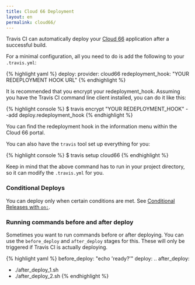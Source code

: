 ```yaml
---
title: Cloud 66 Deployment
layout: en
permalink: cloud66/
---
```


Travis CI can automatically deploy your [Cloud 66](https://www.cloud66.com/) application after a successful build.

For a minimal configuration, all you need to do is add the following to your `.travis.yml`:

{% highlight yaml %}
deploy:
  provider: cloud66
  redeployment_hook: "YOUR REDEPLOYMENT HOOK URL"
{% endhighlight %}

It is recommended that you encrypt your redeployment_hook.
Assuming you have the Travis CI command line client installed, you can do it like this:

{% highlight console %}
$ travis encrypt "YOUR REDEPLOYMENT_HOOK" --add deploy.redeployment_hook
{% endhighlight %}

You can find the redeployment hook in the information menu within the Cloud 66 portal.

You can also have the `travis` tool set up everything for you:

{% highlight console %}
    $ travis setup cloud66
{% endhighlight %}

Keep in mind that the above command has to run in your project directory, so it can modify the `.travis.yml` for you.

### Conditional Deploys

You can deploy only when certain conditions are met.
See [Conditional Releases with `on:`](/user/deployment#Conditional-Releases-with-on%3A).

### Running commands before and after deploy

Sometimes you want to run commands before or after deploying. You can use the `before_deploy` and `after_deploy` stages for this. These will only be triggered if Travis CI is actually deploying.

{% highlight yaml %}
before_deploy: "echo 'ready?'"
deploy:
  ..
after_deploy:
  - ./after_deploy_1.sh
  - ./after_deploy_2.sh
{% endhighlight %}
